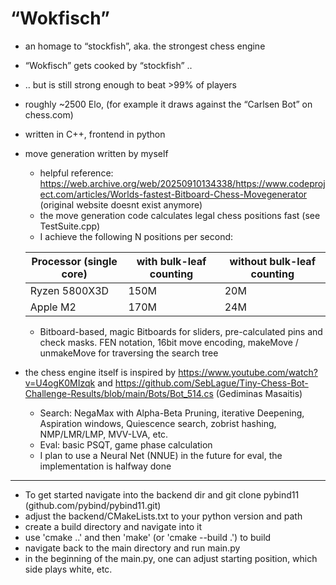# “Wokfisch”
- an homage to “stockfish”, aka. the strongest chess engine
- “Wokfisch” gets cooked by “stockfish” ..
- .. but is still strong enough to beat >99% of players
- roughly ~2500 Elo, (for example it draws against the “Carlsen Bot” on chess.com)
- written in C++, frontend in python
- move generation written by myself
    - helpful reference: https://web.archive.org/web/20250910134338/https://www.codeproject.com/articles/Worlds-fastest-Bitboard-Chess-Movegenerator (original website doesnt exist anymore)
    - the move generation code calculates legal chess positions fast (see TestSuite.cpp)
    - I achieve the following N positions per second:
      
    | Processor (single core) | with bulk-leaf counting | without bulk-leaf counting |
    | --- | --- | --- |
    | Ryzen 5800X3D | 150M | 20M |
    | Apple M2 | 170M | 24M |
    - Bitboard-based, magic Bitboards for sliders, pre-calculated pins and check masks. FEN notation, 16bit move encoding, makeMove / unmakeMove for traversing the search tree
- the chess engine itself is inspired by https://www.youtube.com/watch?v=U4ogK0MIzqk and https://github.com/SebLague/Tiny-Chess-Bot-Challenge-Results/blob/main/Bots/Bot_514.cs (Gediminas Masaitis)
    - Search: NegaMax with Alpha-Beta Pruning, iterative Deepening, Aspiration windows, Quiescence search, zobrist hashing, NMP/LMR/LMP, MVV-LVA, etc.
    - Eval: basic PSQT, game phase calculation
    - I plan to use a Neural Net (NNUE) in the future for eval, the implementation is halfway done

---
- To get started navigate into the backend dir and git clone pybind11 (github.com/pybind/pybind11.git)
- adjust the backend/CMakeLists.txt to your python version and path
- create a build directory and navigate into it 
- use 'cmake ..' and then 'make' (or 'cmake --build .') to build
- navigate back to the main directory and run main.py
- in the beginning of the main.py, one can adjust starting position, which side plays white, etc.
